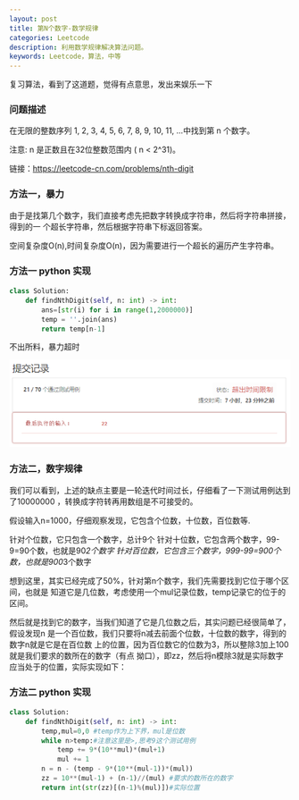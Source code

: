 ```yaml
---
layout: post
title: 第N个数字-数学规律
categories: Leetcode
description: 利用数学规律解决算法问题。
keywords: Leetcode，算法，中等
---
```


复习算法，看到了这道题，觉得有点意思，发出来娱乐一下

### 问题描述

在无限的整数序列 1, 2, 3, 4, 5, 6, 7, 8, 9, 10, 11, ...中找到第 n 个数字。

注意:
n 是正数且在32位整数范围内 ( n < 2^31)。

链接：https://leetcode-cn.com/problems/nth-digit

### 方法一，暴力
由于是找第几个数字，我们直接考虑先把数字转换成字符串，然后将字符串拼接，得到的一
个超长字符串，然后根据字符串下标返回答案。

空间复杂度O(n),时间复杂度O(n)，因为需要进行一个超长的遍历产生字符串。


### 方法一 python 实现

```python
class Solution:
    def findNthDigit(self, n: int) -> int:
        ans=[str(i) for i in range(1,2000000)]
        temp = ''.join(ans)
        return temp[n-1]
```

不出所料，暴力超时

![Image](/images/blog/the_numbers_tijiao.png)

### 方法二，数字规律

我们可以看到，上述的缺点主要是一轮迭代时间过长，仔细看了一下测试用例达到了10000000
，转换成字符转再用数组是不可接受的。

假设输入n=1000，仔细观察发现，它包含个位数，十位数，百位数等.

针对个位数，它只包含一个数字，总计9个
针对十位数，它包含两个数字，99-9=90个数，也就是90*2个数字
针对百位数，它包含三个数字，999-99=900个数，也就是900*3个数字

想到这里，其实已经完成了50%，针对第n个数字，我们先需要找到它位于哪个区间，也就是
知道它是几位数，考虑使用一个mul记录位数，temp记录它的位于的区间。

然后就是找到它的数字，当我们知道了它是几位数之后，其实问题已经很简单了，假设发现n
是一个百位数，我们只要将n减去前面个位数，十位数的数字，得到的数字n就是它是在百位数
上的位置，因为百位数它的位数为3，所以整除3加上100就是我们要求的数所在的数字（有点
拗口），即zz，然后将n模除3就是实际数字应当处于的位置，实际实现如下：

### 方法二 python 实现

```python
class Solution:
    def findNthDigit(self, n: int) -> int:
        temp,mul=0,0 #temp作为上下界，mul是位数
        while n>temp:#注意这里是>,思考9这个测试用例
            temp += 9*(10**mul)*(mul+1)
            mul += 1
        n = n - (temp - 9*(10**(mul-1))*(mul))
        zz = 10**(mul-1) + (n-1)//(mul) #要求的数所在的数字
        return int(str(zz)[(n-1)%(mul)])#实际位置
```



